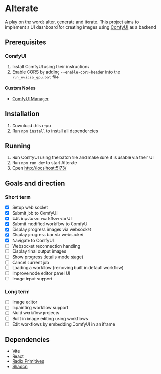 # Alterate

A play on the words alter, generate and iterate. This project aims to implement a UI dashboard for creating images using [ComfyUI](https://github.com/comfyanonymous/ComfyUI) as a backend

## Prerequisites

### ComfyUI

1. Install ComfyUI using their instructions
2. Enable CORS by adding `--enable-cors-header` into the `run_nvidia_gpu.bat` file

#### Custom Nodes

- [ComfyUI Manager](https://github.com/ltdrdata/ComfyUI-Manager)

## Installation

1. Download this repo
2. Run `npm install` to install all dependencies

## Running

1. Run ComfyUI using the batch file and make sure it is usable via their UI
2. Run `npm run dev` to start Alterate
3. Open [http://localhost:5173/](http://localhost:5173/)

## Goals and direction

### Short term

- [x] Setup web socket
- [x] Submit job to ComfyUI
- [x] Edit inputs on workflow via UI
- [x] Submit modified workflow to ComfyUI
- [x] Display progress images via websocket
- [x] Display progress bar via websocket
- [x] Navigate to ComfyUI
- [ ] Websocket reconnection handling
- [ ] Display final output images
- [ ] Show progress details (node stage)
- [ ] Cancel current job
- [ ] Loading a workflow (removing built in default workflow)
- [ ] Improve node editor panel UI
- [ ] Image input support

### Long term

- [ ] Image editor
- [ ] Inpainting workflow support
- [ ] Multi workflow projects
- [ ] Built in image editing using workflows
- [ ] Edit workflows by embedding ComfyUI in an iframe

## Dependencies

- Vite
- React
- [Radix Primitives](https://www.radix-ui.com/primitives/docs/overview/introduction)
- [Shadcn](https://ui.shadcn.com/)
